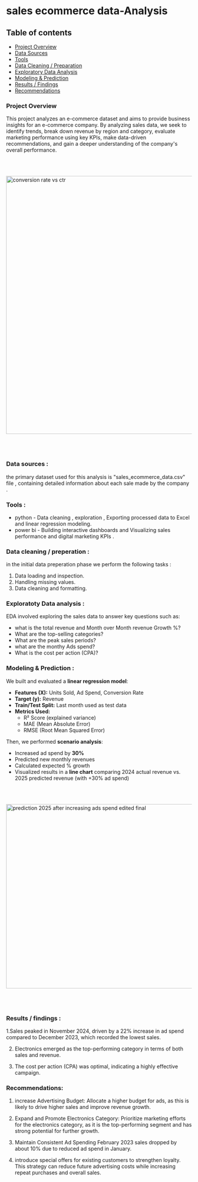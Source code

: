 # sales ecommerce data-Analysis

## Table of contents
- [Project Overview](#project-overview)
- [Data Sources](#data-sources)
- [Tools](#tools)
- [Data Cleaning / Preparation](#data-cleaning--preparation)
- [Exploratory Data Analysis](#exploratory-data-analysis)
- [Modeling & Prediction](#modeling--prediction)
- [Results / Findings](#results--findings)
- [Recommendations](#recommendations)




### Project Overview


This project analyzes an e-commerce dataset and aims to provide business insights for an e-commerce company. 
By analyzing sales data, we seek to identify trends, break down revenue by region and category, evaluate marketing 
performance using key KPIs, make data-driven recommendations, and gain a deeper understanding of the company's overall performance.


<br><br>

<img width="1000" height="700" alt="conversion rate vs ctr" src="https://github.com/user-attachments/assets/03bd2b8e-a3df-4a19-ac9f-bcb7cac23402" />

<br><br>




### Data sources :

the primary dataset used for this analysis is "sales_ecommerce_data.csv" file , containing detailed information about each sale made by the company .


### Tools :

- python - Data cleaning , exploration , Exporting processed data to Excel and linear regression modeling.
- power bi - Building interactive dashboards and Visualizing sales performance and digital marketing KPIs .


### Data cleaning / preperation :

in the initial data preperation phase we perform the following tasks :
1. Data loading and inspection.
2. Handling missing values.
3. Data cleaning and formatting.


### Exploratoty Data analysis :
EDA involved exploring the sales data to answer key questions such as:

- what is the total revenue and Month over Month revenue Growth %?
- What are the top-selling categories?
- What are the peak sales periods?
- what are the monthy Ads spend?
- What is the cost per action (CPA)?

### Modeling & Prediction :

We built and evaluated a **linear regression model**:
- **Features (X):** Units Sold, Ad Spend, Conversion Rate  
- **Target (y):** Revenue  
- **Train/Test Split:** Last month used as test data  
- **Metrics Used:**
  - R² Score (explained variance)
  - MAE (Mean Absolute Error)
  - RMSE (Root Mean Squared Error)

Then, we performed **scenario analysis**:
- Increased ad spend by **30%**
- Predicted new monthly revenues
- Calculated expected % growth
- Visualized results in a **line chart** comparing 2024 actual revenue vs. 2025 predicted revenue (with +30% ad spend)


<br><br>


<img width="1000" height="500" alt="prediction 2025 after increasing ads spend edited final" src="https://github.com/user-attachments/assets/f6547811-491b-4cb2-b041-d8b737f764bd" />


<br><br>



### Results / findings :

 1.Sales peaked in November 2024, driven by a 22% increase in ad spend compared to December 2023, which recorded the lowest sales.

 2. Electronics emerged as the top-performing category in terms of both sales and revenue.

 3. The cost per action (CPA) was optimal, indicating a highly effective campaign.


### Recommendations:

1. increase Advertising Budget:
   Allocate a higher budget for ads, as this is likely to drive higher sales and improve revenue growth.

2. Expand and Promote Electronics Category:
   Prioritize marketing efforts for the electronics category, as it is the top-performing segment and has strong potential for further growth.

3. Maintain Consistent Ad Spending
   February 2023 sales dropped by about 10% due to reduced ad spend in January.

4. introduce special offers for existing customers to strengthen loyalty.
   This strategy can reduce future advertising costs while increasing repeat purchases and overall sales.




